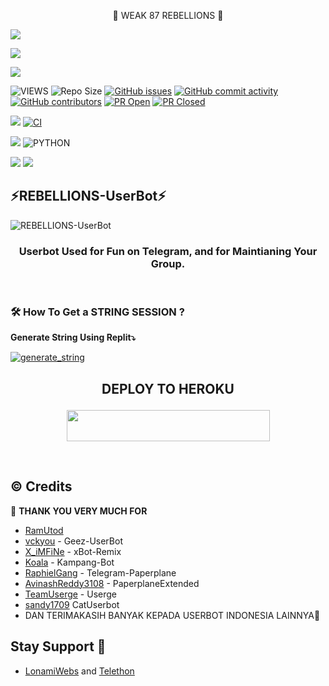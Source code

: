<p align="center"> 🚀 WEAK 87 REBELLIONS 🚀</p>
<p align="left">
  <a href="https://github.com/yud023/REBELLIONS-UserBot/fork"><img src="https://img.shields.io/github/forks/yud023/REBELLIONS-UserBot?label=Fork&style=social"></a>
  </p>
<p align="left">
  <a href="https://github.com/yud023/REBELLIONS-UserBot"><img src="https://img.shields.io/github/stars/yud023/REBELLIONS-UserBot?style=social"></a>
  </p>
<p align="left">
  <a href="https://github.com/yud023/REBELLIONS-UserBot/blob/yud023-UserBot/LICENSE"><img src="https://img.shields.io/github/license/yud023/REBELLIONS-UserBot?&style=social&logo=github">
  </a></p>

![VIEWS](https://komarev.com/ghpvc/?username=yud023)
![Repo Size](https://img.shields.io/github/repo-size/yud023/REBELLIONS-UserBot?&style=plastic&logo=github)
[![GitHub issues](https://img.shields.io/github/issues/yud023/REBELLIONS-UserBot?&style=plastic&logo=github)](https://github.com/yud023/REBELLIONS-UserBot/issues)
[![GitHub commit activity](https://img.shields.io/github/commit-activity/m/yud023/REBELLIONS-UserBot?&style=plastic&logo=github)](https://github.com/yud023/REBELLIONS-UserBot/graphs/commit-activity)
[![GitHub contributors](https://img.shields.io/github/contributors/yud023/REBELLIONS-UserBot?&style=plastic&logo=github)](https://GitHub.com/yud023/REBELLIONS-UserBot/graphs/contributors/)
[![PR Open](https://img.shields.io/github/issues-pr/yud023/REBELLIONS-UserBot?&style=plastic&logo=github)](https://github.com/yud023/REBELLIONS-UserBot/pulls)
[![PR Closed](https://img.shields.io/github/issues-pr-closed/yud023/REBELLIONS-UserBot?&style=plastic&logo=github)](https://github.com/yud023/REBELLIONS-UserBot/pulls?q=is:closed)
<p align="justify">
<a href="https://github.com/yud023/REBELLIONS-UserBot/commits/REBELLIONS-UserBot"><img src="https://img.shields.io/github/last-commit/yud023/REBELLIONS-UserBot?color=ff69b4&logo=github&logoColor=ff69b4&style=for-the-badge" /></a>
<a href="https://github.com/yud023/REBELLIONS-UserBot/actions/workflows/main.yml"><img src="https://img.shields.io/github/workflow/status/yud023/REBELLIONS-UserBot/CI/REBELLIONS-UserBot?style=for-the-badge&logo=github-actions&logoColor=aqua" alt="CI" /></a>
</p>
<p align="justify">
<a href="https://pypi.org/project/Telethon/"><img src="https://img.shields.io/pypi/v/telethon?color=important&label=telethon&logo=python&logoColor=brightgreen&style=for-the-badge" /></a>
<img alt="PYTHON" src="https://img.shields.io/badge/PYTHON-v3.9.4-white?style=for-the-badge&logo=appveyor"/>
</p>
<p align="left">
</p>
<a href="https://t.me/merapatsabi"><img src="https://img.shields.io/badge/Join-Group1%20Support-blue.svg?style=for-the-badge&logo=Telegram"></a>
<a href="https://t.me/sokinlurr"><img src="https://img.shields.io/badge/Join-Group2%20Support-blue.svg?style=for-the-badge&logo=Telegram"></a>

## ⚡REBELLIONS-UserBot⚡
![REBELLIONS-UserBot](https://telegra.ph/file/b48876a98e0d972d4ae0f.jpg)

<h3 align="center">Userbot Used for Fun on Telegram, and for Maintianing Your Group.</h3>
<p align="center">&nbsp;</p>


### 🛠️ How To Get a STRING SESSION ?

**Generate String Using Replit⤵️**

<a href="https://replit.com/@adudin/Dudin-String-Session#main.py"><img src="https://img.shields.io/badge/run-string__session.py-magenta?style=for-the-badge&logo=repl.it" alt="generate_string" /></a>

## <p align="center">DEPLOY TO HEROKU</p>

<p align="center"><a href="https://heroku.com/deploy?template=https://github.com/yud023/REBELLIONS-UserBot/tree/REBELLIONS-UserBot"> <img src="https://img.shields.io/badge/Deploy%20To%20Heroku-gray?style=flat&logo=heroku" width="325" height="50.100" /></a></p>

<br>
</p>

## © Credits 

 🙏 **THANK YOU VERY MUCH FOR**

*   [RamUtod](https://github.com/ramadhani892/RAM-UBOT)
*   [vckyou](https://github.com/vckyou/Geez-UserBot) - Geez-UserBot
*   [X_iMFiNe](https://github.com/ximfine/xBot-Remix) - xBot-Remix
*   [Koala](https://github.com/ManusiaRakitan/Kampang-Bot) - Kampang-Bot
*   [RaphielGang](https://github.com/RaphielGang) - Telegram-Paperplane
*   [AvinashReddy3108](https://github.com/AvinashReddy3108) - PaperplaneExtended
*   [TeamUserge](https://github.com/UsergeTeam/Userge) - Userge
*   [sandy1709](https://github.com/sandy1709/catuserbot) CatUserbot
*   DAN TERIMAKASIH BANYAK KEPADA USERBOT INDONESIA LAINNYA🙏


## Stay Support 🚀
*   [LonamiWebs](https://github.com/LonamiWebs/) and [Telethon](https://github.com/LonamiWebs/Telethon)
